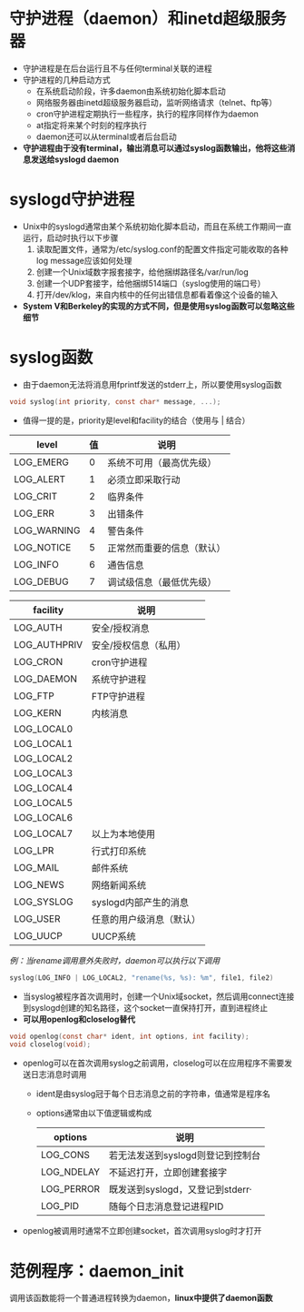# 守护进程（daemon）和inetd超级服务器

* 守护进程是在后台运行且不与任何terminal关联的进程
* 守护进程的几种启动方式
  * 在系统启动阶段，许多daemon由系统初始化脚本启动
  * 网络服务器由inetd超级服务器启动，监听网络请求（telnet、ftp等）
  * cron守护进程定期执行一些程序，执行的程序同样作为daemon
  * at指定将来某个时刻的程序执行
  * daemon还可以从terminal或者后台启动
* **守护进程由于没有terminal，输出消息可以通过syslog函数输出，他将这些消息发送给syslogd daemon**



# syslogd守护进程

* Unix中的syslogd通常由某个系统初始化脚本启动，而且在系统工作期间一直运行，启动时执行以下步骤
  1. 读取配置文件，通常为/etc/syslog.conf的配置文件指定可能收取的各种log message应该如何处理
  2. 创建一个Unix域数字报套接字，给他捆绑路径名/var/run/log
  3. 创建一个UDP套接字，给他捆绑514端口（syslog使用的端口号）
  4. 打开/dev/klog，来自内核中的任何出错信息都看着像这个设备的输入
* **System V和Berkeley的实现的方式不同，但是使用syslog函数可以忽略这些细节**



# syslog函数

* 由于daemon无法将消息用fprintf发送的stderr上，所以要使用syslog函数

```c
void syslog(int priority, const char* message, ...);
```

* 值得一提的是，priority是level和facility的结合（使用与 | 结合）

| level       | 值   | 说明                       |
| ----------- | ---- | -------------------------- |
| LOG_EMERG   | 0    | 系统不可用（最高优先级）   |
| LOG_ALERT   | 1    | 必须立即采取行动           |
| LOG_CRIT    | 2    | 临界条件                   |
| LOG_ERR     | 3    | 出错条件                   |
| LOG_WARNING | 4    | 警告条件                   |
| LOG_NOTICE  | 5    | 正常然而重要的信息（默认） |
| LOG_INFO    | 6    | 通告信息                   |
| LOG_DEBUG   | 7    | 调试级信息（最低优先级）   |

| facility     | 说明                     |
| ------------ | ------------------------ |
| LOG_AUTH     | 安全/授权消息            |
| LOG_AUTHPRIV | 安全/授权信息（私用）    |
| LOG_CRON     | cron守护进程             |
| LOG_DAEMON   | 系统守护进程             |
| LOG_FTP      | FTP守护进程              |
| LOG_KERN     | 内核消息                 |
| LOG_LOCAL0   |                          |
| LOG_LOCAL1   |                          |
| LOG_LOCAL2   |                          |
| LOG_LOCAL3   |                          |
| LOG_LOCAL4   |                          |
| LOG_LOCAL5   |                          |
| LOG_LOCAL6   |                          |
| LOG_LOCAL7   | 以上为本地使用           |
| LOG_LPR      | 行式打印系统             |
| LOG_MAIL     | 邮件系统                 |
| LOG_NEWS     | 网络新闻系统             |
| LOG_SYSLOG   | syslogd内部产生的消息    |
| LOG_USER     | 任意的用户级消息（默认） |
| LOG_UUCP     | UUCP系统                 |

*例：当rename调用意外失败时，daemon可以执行以下调用*

```c
syslog(LOG_INFO | LOG_LOCAL2, "rename(%s, %s): %m", file1, file2)
```

* 当syslog被程序首次调用时，创建一个Unix域socket，然后调用connect连接到syslogd创建的知名路径，这个socket一直保持打开，直到进程终止
* **可以用openlog和closelog替代**

```c
void openlog(const char* ident, int options, int facility);
void closelog(void);
```

* openlog可以在首次调用syslog之前调用，closelog可以在应用程序不需要发送日志消息时调用

  * ident是由syslog冠于每个日志消息之前的字符串，值通常是程序名

  * options通常由以下值逻辑或构成

    | options    | 说明                              |
    | ---------- | --------------------------------- |
    | LOG_CONS   | 若无法发送到syslogd则登记到控制台 |
    | LOG_NDELAY | 不延迟打开，立即创建套接字        |
    | LOG_PERROR | 既发送到syslogd，又登记到stderr·  |
    | LOG_PID    | 随每个日志消息登记进程PID         |

* openlog被调用时通常不立即创建socket，首次调用syslog时才打开



# 范例程序：daemon_init

调用该函数能将一个普通进程转换为daemon，**linux中提供了daemon函数**

